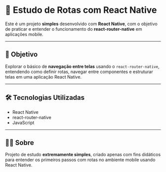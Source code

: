 # 📱 Estudo de Rotas com React Native

Este é um projeto **simples** desenvolvido com **React Native**, com o objetivo de praticar e entender o funcionamento do **react-router-native** em aplicações mobile.

---

## 🎯 Objetivo

Explorar o básico de **navegação entre telas** usando o `react-router-native`, entendendo como definir rotas, navegar entre componentes e estruturar telas em uma aplicação React Native.

---

## 🛠️ Tecnologias Utilizadas

- React Native
- react-router-native
- JavaScript

---

## 👨‍💻 Sobre

Projeto de estudo **extremamente simples**, criado apenas com fins didáticos para entender os primeiros passos com rotas no ambiente mobile usando React Native.
